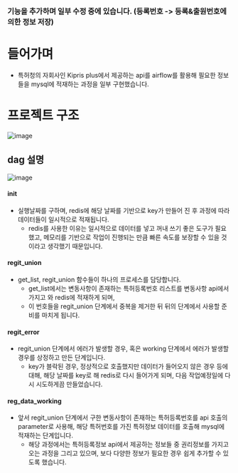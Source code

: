 
### 기능을 추가하며 일부 수정 중에 있습니다. (등록번호 -> 등록&출원번호에 의한 정보 저장)
 

# 들어가며

- 특허청의 자회사인 Kipris plus에서 제공하는 api를 airflow를 활용해 필요한 정보들을 mysql에 적재하는 과정을 일부 구현했습니다.

# 프로젝트 구조
![image](https://user-images.githubusercontent.com/76681523/229028890-e928dee8-e583-4c45-84de-3232282b76b5.png)


## dag 설명
![image](https://user-images.githubusercontent.com/76681523/229028944-23035cf6-fe14-4569-a82b-97584d63a737.png)

#### init 
- 실행날짜를 구하며, redis에 해당 날짜를 기반으로 key가 만들어 진 후 과정에 따라 데이터들이 일시적으로 적재됩니다. 
  - redis를 사용한 이유는 일시적으로 데이터를 넣고 꺼내 쓰기 좋은 도구가 필요했고, 메모리를 기반으로 작업이 진행되는 만큼 빠른 속도를 보장할 수 있을 것이라고 생각했기 때문입니다.

#### regit_union
- get_list, regit_union 함수들이 하나의 프로세스를 담당합니다.
  - get_list에서는 변동사항이 존재하는 특허등록번호 리스트를 변동사항 api에서 가지고 와 redis에 적재하게 되며,
  - 이 번호들을 regit_union 단계에서 중복을 제거한 뒤 뒤의 단계에서 사용할 준비를 마치게 됩니다.

#### regit_error
- regit_union 단계에서 에러가 발생할 경우, 혹은 working 단계에서 에러가 발생할 경우를 상정하고 만든 단계입니다.
  - key가 블락된 경우, 정상적으로 호출했지만 데이터가 들어오지 않은 경우 등에 대해, 해당 날짜를 key로 해 redis로 다시 들어가게 되며, 다음 작업예정일에 다시 시도하게끔 만들었습니다.

#### reg_data_working
- 앞서 regit_union 단계에서 구한 변동사항이 존재하는 특허등록번호를 api 호출의 parameter로 사용해, 해당 특허번호를 가진 특허정보 데이터를 호출해 mysql에 적재하는 단계입니다. 
  - 해당 과정에서는 특허등록정보 api에서 제공하는 정보들 중 권리정보를 가지고 오는 과정을 그리고 있으며, 보다 다양한 정보가 필요한 경우 쉽게 추가할 수 있도록 했습니다.
